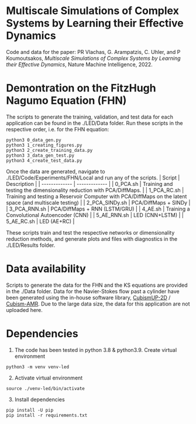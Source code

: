 # Multiscale Simulations of Complex Systems by Learning their Effective Dynamics

Code and data for the paper: PR Vlachas, G. Arampatzis, C. Uhler, and P Koumoutsakos, *Multiscale Simulations of Complex Systems by Learning their Effective Dynamics*, Nature Machine Intelligence, 2022.

# Demontration on the FitzHugh Nagumo Equation (FHN)

The scripts to generate the training, validation, and test data for each application can be found in the ./LED/Data folder.
Run these scripts in the respective order, i.e. for the FHN equation:
```
python3 0_data_gen.py
python3 1_creating_figures.py
python3 2_create_training_data.py
python3 3_data_gen_test.py
python3 4_create_test_data.py
```
Once the data are generated, navigate to ./LED/Code/Experiments/FHN/Local and run any of the scripts.
| Script  | Description |
| ------------- | ------------- |
| 0_PCA.sh  | Training and testing the dimensionality reduction with PCA/DiffMaps.  |
| 1_PCA_RC.sh  | Training and testing a Reservoir Computer with PCA/DiffMaps on the latent space (and multiscale testing)   |
| 2_PCA_SINDy.sh  | PCA/DiffMaps + SINDy   |
| 3_PCA_RNN.sh  | PCA/DiffMaps + RNN (LSTM/GRU)   |
| 4_AE.sh  | Training a Convolutional Autoencoder (CNN)   |
| 5_AE_RNN.sh  | LED (CNN+LSTM)   |
| 5_AE_RC.sh  | LED (AE+RC)   |

These scripts train and test the respective networks or dimensionality reduction methods, and generate plots and files with diagnostics in the ./LED/Results folder.

# Data availability

Scripts to generate the data for the FHN and the KS equations are provided in the ./Data folder.
Data for the Navier-Stokes flow past a cylinder have been generated using the in-house software library, [CubismUP-2D](https://github.com/novatig/CubismUP_2D) / [Cubism-AMR](https://arxiv.org/abs/2206.07345).
Due to the large data size, the data for this application are not uploaded here.


# Dependencies

1. The code has been tested in python 3.8 & python3.9. Create virtual environment
```
python3 -m venv venv-led
```
2. Activate virtual environment
```
source ./venv-led/bin/activate
```
3. Install dependencies
```
pip install -U pip
pip install -r requirements.txt
```




